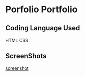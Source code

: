 # Porfolio Portfolio 

## Coding Language Used

HTML
CSS

## ScreenShots
 [screenshot](\assets\github-homescreen.PNG)

